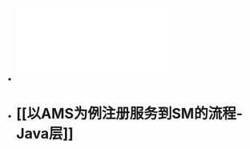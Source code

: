 - ![20..8.30预习资料-binder预习资料3.pdf](../assets/20..8.30预习资料-binder预习资料3_1688454756712_0.pdf)
- # [[以AMS为例注册服务到SM的流程-Java层]]